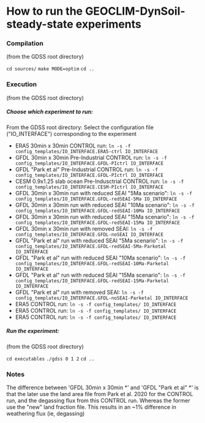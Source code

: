 # How to run the GEOCLIM-DynSoil-steady-state experiments

### Compilation

(from the GDSS root directory)

`cd sources/`
`make MODE=optim`
`cd ..`

### Execution

(from the GDSS root directory)

##### Choose which experiment to run:

From the GDSS root directory:
Select the configuration file ("IO\_INTERFACE") corresponding to the experiment

* ERA5 30min x 30min CONTROL run:                           `ln -s -f config_templates/IO_INTERFACE.ERA5-ctrl IO_INTERFACE`
* GFDL 30min x 30min Pre-Industrial CONTROL run:            `ln -s -f config_templates/IO_INTERFACE.GFDL-PIctrl IO_INTERFACE`
* GFDL "Park et al" Pre-Industrial CONTROL run:             `ln -s -f config_templates/IO_INTERFACE.GFDL-PIctrl IO_INTERFACE`
* CESM 0.9x1.25 slab ocean Pre-Indusctrial CONTROL run:     `ln -s -f config_templates/IO_INTERFACE.CESM-PIctrl IO_INTERFACE`
* GFDL 30min x 30min run with reduced SEAI "5Ma scenario":  `ln -s -f config_templates/IO_INTERFACE.GFDL-redSEAI-5Ma IO_INTERFACE`
* GFDL 30min x 30min run with reduced SEAI "10Ma scenario": `ln -s -f config_templates/IO_INTERFACE.GFDL-redSEAI-10Ma IO_INTERFACE`
* GFDL 30min x 30min run with reduced SEAI "15Ma scenario": `ln -s -f config_templates/IO_INTERFACE.GFDL-redSEAI-15Ma IO_INTERFACE`
* GFDL 30min x 30min run with removed SEAI:                 `ln -s -f config_templates/IO_INTERFACE.GFDL-noSEAI IO_INTERFACE`
* GFDL "Park et al" run with reduced SEAI "5Ma scenario":   `ln -s -f config_templates/IO_INTERFACE.GFDL-redSEAI-5Ma-Parketal IO_INTERFACE`
* GFDL "Park et al" run with reduced SEAI "10Ma scenario":  `ln -s -f config_templates/IO_INTERFACE.GFDL-redSEAI-10Ma-Parketal IO_INTERFACE`
* GFDL "Park et al" run with reduced SEAI "15Ma scenario":  `ln -s -f config_templates/IO_INTERFACE.GFDL-redSEAI-15Ma-Parketal IO_INTERFACE`
* GFDL "Park et al" run with removed SEAI:                  `ln -s -f config_templates/IO_INTERFACE.GFDL-noSEAI-Parketal IO_INTERFACE`
* ERA5 CONTROL run: `ln -s -f config_templates/ IO_INTERFACE`
* ERA5 CONTROL run: `ln -s -f config_templates/ IO_INTERFACE`
* ERA5 CONTROL run: `ln -s -f config_templates/ IO_INTERFACE`

##### Run the experiment:

(from the GDSS root directory)

`cd executables`
`./gdss 0 1 2`
`cd ..`


### Notes

The difference between 'GFDL 30min x 30min \*' and 'GFDL "Park et al" \*' is that the later use the land area file from
Park et al. 2020 for the CONTROL run, and the degassing flux from this CONTROL run. 
Whereas the former use the "new" land fraction file. This results in an ~1% difference in weathering flux (ie, degassing)
